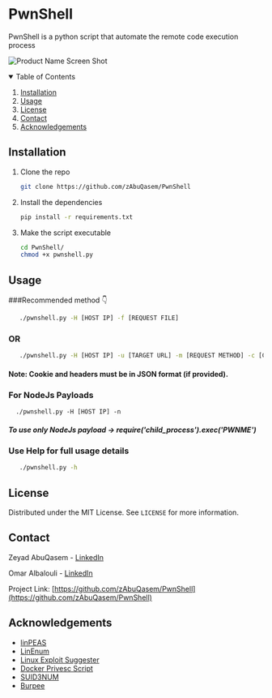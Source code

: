 

# PwnShell

PwnShell is a python script that automate the remote code execution process

![Product Name Screen Shot][product-screenshot]


<details open="open">
  <summary>Table of Contents</summary>
  <ol>
    <li>
      <a href="#getting-started">Installation</a>
    </li>
    <li><a href="#usage">Usage</a></li>
    <li><a href="#license">License</a></li>
    <li><a href="#contact">Contact</a></li>
    <li><a href="#acknowledgements">Acknowledgements</a></li>
  </ol>
</details>

## Installation

1. Clone the repo
   ```sh
   git clone https://github.com/zAbuQasem/PwnShell
   ```
2. Install the dependencies
   ```sh
   pip install -r requirements.txt
   ```
3. Make the script executable 
   ```sh
   cd PwnShell/
   chmod +x pwnshell.py
   ```



<!-- USAGE EXAMPLES -->
## Usage
###Recommended method 👇
```sh
   ./pwnshell.py -H [HOST IP] -f [REQUEST FILE]
   ```
### OR

```sh
   ./pwnshell.py -H [HOST IP] -u [TARGET URL] -m [REQUEST METHOD] -c [COOKIE (optional)] -k [HEADERS (optional)]
   ```
#### Note: Cookie and headers must be in JSON format (if provided).
### For NodeJs Payloads
```shell
  ./pwnshell.py -H [HOST IP] -n   
```
##### To use only NodeJs payload -> require('child_process').exec('PWNME')
### Use Help for full usage details
```sh
   ./pwnshell.py -h
   ```



## License

Distributed under the MIT License. See `LICENSE` for more information.



<!-- CONTACT -->
## Contact

Zeyad AbuQasem - [LinkedIn](https://www.linkedin.com/in/zeyad-yahya-0985971b5/)

Omar Albalouli - [LinkedIn](https://www.linkedin.com/in/omar-albalouli/)

Project Link: [https://github.com/zAbuQasem/PwnShell](https://github.com/zAbuQasem/PwnShell)



<!-- ACKNOWLEDGEMENTS -->
## Acknowledgements
* [linPEAS](https://github.com/carlospolop/privilege-escalation-awesome-scripts-suite/tree/master/linPEAS)
* [LinEnum](https://github.com/rebootuser/LinEnum)
* [Linux Exploit Suggester](https://github.com/mzet-/linux-exploit-suggester)
* [Docker Privesc Script](https://github.com/flast101/docker-privesc)
* [SUID3NUM](https://github.com/Anon-Exploiter/SUID3NUM)
* [Burpee](https://github.com/xscorp/Burpee)




[license-url]: https://github.com/zAbuQasem/PwnShell/blob/master/LICENSE.txt
[product-screenshot]: images/screenshot.png
